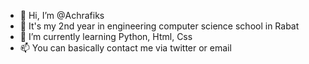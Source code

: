 - 👋 Hi, I’m @Achrafiks
- 👀 It's my 2nd year in engineering computer science school in Rabat
- 🧠 I’m currently learning Python, Html, Css
- 📫 You can basically contact me via twitter or email 


<!---
Achrafiks/Achrafiks is a ✨ special ✨ repository because its `README.md` (this file) appears on your GitHub profile.
You can click the Preview link to take a look at your changes.
--->

